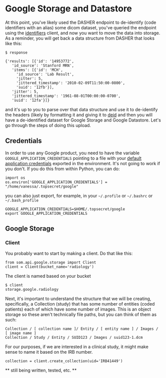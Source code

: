 # Google Storage and Datastore
At this point, you've likely used the DASHER endpoint to de-identify (code identifiers with an alias) some dicom dataset, you've queried the endpoint using the [identifiers](identifiers.md) client, and now you want to move the data into storage. As a reminder, you will get back a data structure from DASHER that looks like this:

```
$ response

{'results': [{'id': '14953772',
   'id_source': 'Stanford MRN',
   'items': [{'id': 'MCH',
     'id_source': 'Lab Result',
     'jitter': 5,
     'jittered_timestamp': '2010-02-09T11:50:00-0800',
     'suid': '12fb'}],
   'jitter': 5,
   'jittered_timestamp': '1961-08-01T00:00:00-0700',
   'suid': '12fa'}]}
```

and it's up to you to parse over that data structure and use it to de-identify the headers (likely by formatting it and giving it to [deid](https://pydicom.github.io/deid) and then you will have a de-identified dataset for Google Storage and Google Datastore. Let's go through the steps of doing this upload.

## Credentials
In order to use any Google product, you need to have the variable `GOOGLE_APPLICATION_CREDENTIALS` pointing to a file with your [default application credentials](https://developers.google.com/identity/protocols/application-default-credentials) exported in the environment. It's not going to work if you don't. If you do this from within Python, you can do:

```
import os
os.environ['GOOGLE_APPLICATION_CREDENTIALS'] = "/home/vanessa/.topsecret/google"
```

you can also just export, for example, in your `~/.profile` or `~/.bashrc` or `~/.bash_profile`

```
GOOGLE_APPLICATION_CREDENTIALS=$HOME/.topsecret/google
export GOOGLE_APPLICATION_CREDENTIALS
```

## Google Storage

### Client
You probably want to start by making a client. Do that like this:

```
from som.api.google.storage import Client
client = Client(bucket_name='radiology')
```

The client is named based on your bucket

```
$ client
storage.google.radiology
```

Next, it's important to understand the structure that we will be creating, specifically, a Collection (study) that has some number of entities (coded patients) each of which have some number of images. This is an object storage so these aren't technically file paths, but you can think of them as such:


```
Collection / [ collection name ]/ Entity / [ entity name ] / Images / [ image name ]
Collection / Study / Entity / SUID123 / Images / suid123-1.dcm
```

For our purposes, if we are interested in a clinical study, it might make sense to name it based on the IRB number.

```
collection = client.create_collection(uid='IRB41449')
```

** still being written, tested, etc. **
